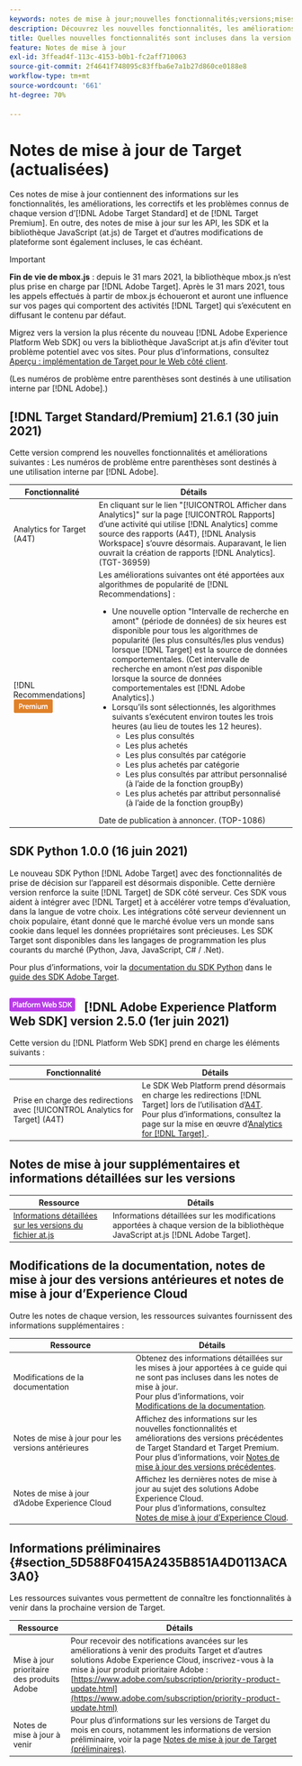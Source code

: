 ```yaml
---
keywords: notes de mise à jour;nouvelles fonctionnalités;versions;mises à jour;mise à jour;version;amélioration;améliorations;correctifs;correctifsde bogues
description: Découvrez les nouvelles fonctionnalités, les améliorations et les correctifs inclus dans la version actuelle de  [!DNL Adobe Target], notamment les SDK, les API et les bibliothèques JavaScript.
title: Quelles nouvelles fonctionnalités sont incluses dans la version actuelle ?
feature: Notes de mise à jour
exl-id: 3ffead4f-113c-4153-b0b1-fc2aff710063
source-git-commit: 2f4641f748095c83ffba6e7a1b27d860ce0188e8
workflow-type: tm+mt
source-wordcount: '661'
ht-degree: 70%

---
```


# Notes de mise à jour de Target (actualisées)

Ces notes de mise à jour contiennent des informations sur les fonctionnalités, les améliorations, les correctifs et les problèmes connus de chaque version d’[!DNL Adobe Target Standard] et de [!DNL Target Premium]. En outre, des notes de mise à jour sur les API, les SDK et la bibliothèque JavaScript (at.js) de Target et d’autres modifications de plateforme sont également incluses, le cas échéant.

>[!IMPORTANT]
>
>**Fin de vie de mbox.js** : depuis le 31 mars 2021, la bibliothèque mbox.js n’est plus prise en charge par [!DNL Adobe Target]. Après le 31 mars 2021, tous les appels effectués à partir de mbox.js échoueront et auront une influence sur vos pages qui comportent des activités [!DNL Target] qui s’exécutent en diffusant le contenu par défaut.
>
>Migrez vers la version la plus récente du nouveau [!DNL Adobe Experience Platform Web SDK] ou vers la bibliothèque JavaScript at.js afin dʼéviter tout problème potentiel avec vos sites. Pour plus d’informations, consultez [Aperçu : implémentation de Target pour le Web côté client](/help/c-implementing-target/c-implementing-target-for-client-side-web/implement-target-for-client-side-web.md).

(Les numéros de problème entre parenthèses sont destinés à une utilisation interne par [!DNL Adobe].)

## [!DNL Target Standard/Premium] 21.6.1 (30 juin 2021)

Cette version comprend les nouvelles fonctionnalités et améliorations suivantes : Les numéros de problème entre parenthèses sont destinés à une utilisation interne par [!DNL Adobe].

| Fonctionnalité | Détails |
| --- | --- |
| Analytics for Target (A4T) | En cliquant sur le lien &quot;[!UICONTROL Afficher dans Analytics]&quot; sur la page [!UICONTROL Rapports] d’une activité qui utilise [!DNL Analytics] comme source des rapports (A4T), [!DNL Analysis Workspace] s’ouvre désormais. Auparavant, le lien ouvrait la création de rapports [!DNL Analytics]. (TGT-36959) |
| [!DNL Recommendations] ![Premium](/help/assets/premium.png) | Les améliorations suivantes ont été apportées aux algorithmes de popularité de [!DNL Recommendations] :<ul><li>Une nouvelle option &quot;Intervalle de recherche en amont&quot; (période de données) de six heures est disponible pour tous les algorithmes de popularité (les plus consultés/les plus vendus) lorsque [!DNL Target] est la source de données comportementales. (Cet intervalle de recherche en amont n’est *pas* disponible lorsque la source de données comportementales est [!DNL Adobe Analytics].)</li><li>Lorsqu’ils sont sélectionnés, les algorithmes suivants s’exécutent environ toutes les trois heures (au lieu de toutes les 12 heures).<ul><li>Les plus consultés</li><li>Les plus achetés</li><li>Les plus consultés par catégorie</li><li>Les plus achetés par catégorie</li><li>Les plus consultés par attribut personnalisé (à l’aide de la fonction groupBy)</li><li>Les plus achetés par attribut personnalisé (à l’aide de la fonction groupBy)</li></ul></ul>Date de publication à annoncer. (TOP-1086) |

## SDK Python 1.0.0 (16 juin 2021)

Le nouveau SDK Python [!DNL Adobe Target] avec des fonctionnalités de prise de décision sur l’appareil est désormais disponible. Cette dernière version renforce la suite [!DNL Target] de SDK côté serveur. Ces SDK vous aident à intégrer avec [!DNL Target] et à accélérer votre temps d’évaluation, dans la langue de votre choix. Les intégrations côté serveur deviennent un choix populaire, étant donné que le marché évolue vers un monde sans cookie dans lequel les données propriétaires sont précieuses. Les SDK Target sont disponibles dans les langages de programmation les plus courants du marché (Python, Java, JavaScript, C# / .Net).

Pour plus d’informations, voir la [documentation du SDK Python](https://adobetarget-sdks.gitbook.io/docs/sdk-reference-guides/python-sdk) dans le [guide des SDK Adobe Target](https://adobetarget-sdks.gitbook.io/docs/).

## ![Badge SDK Web Adobe Experience Platform](/help/assets/platform.png) [!DNL Adobe Experience Platform Web SDK] version 2.5.0 (1er juin 2021)

Cette version du [!DNL Platform Web SDK] prend en charge les éléments suivants :

| Fonctionnalité | Détails |
| --- | --- |
| Prise en charge des redirections avec [!UICONTROL Analytics for Target] (A4T) | Le SDK Web Platform prend désormais en charge les redirections [!DNL Target] lors de lʼutilisation dʼ[A4T](/help/c-integrating-target-with-mac/a4t/a4t.md).<br>Pour plus dʼinformations, consultez la page sur la mise en œuvre dʼ[Analytics for [!DNL Target] ](/help/c-integrating-target-with-mac/a4t/a4timplementation.md). |

## Notes de mise à jour supplémentaires et informations détaillées sur les versions

| Ressource | Détails |
|--- |--- |
| [Informations détaillées sur les versions du fichier at.js](/help/c-implementing-target/c-implementing-target-for-client-side-web/target-atjs-versions.md) | Informations détaillées sur les modifications apportées à chaque version de la bibliothèque JavaScript at.js [!DNL Adobe Target]. |

## Modifications de la documentation, notes de mise à jour des versions antérieures et notes de mise à jour d’Experience Cloud

Outre les notes de chaque version, les ressources suivantes fournissent des informations supplémentaires :

| Ressource | Détails |
|--- |--- |
| Modifications de la documentation | Obtenez des informations détaillées sur les mises à jour apportées à ce guide qui ne sont pas incluses dans les notes de mise à jour.<br>Pour plus d’informations, voir [Modifications de la documentation](/help/r-release-notes/doc-change.md#reference_366123CF00994BACBBF9BBDF2C4D840C). |
| Notes de mise à jour pour les versions antérieures | Affichez des informations sur les nouvelles fonctionnalités et améliorations des versions précédentes de Target Standard et Target Premium.<br>Pour plus d’informations, voir [Notes de mise à jour des versions précédentes](/help/r-release-notes/release-notes-for-previous-releases.md). |
| Notes de mise à jour d’Adobe Experience Cloud | Affichez les dernières notes de mise à jour au sujet des solutions Adobe Experience Cloud.<br>Pour plus d’informations, consultez [Notes de mise à jour d’Experience Cloud](https://experienceleague.adobe.com/docs/release-notes/experience-cloud/current.html?lang=fr). |

## Informations préliminaires {#section_5D588F0415A2435B851A4D0113ACA3A0}

Les ressources suivantes vous permettent de connaître les fonctionnalités à venir dans la prochaine version de Target.

| Ressource | Détails |
|--- |--- |
| Mise à jour prioritaire des produits Adobe | Pour recevoir des notifications avancées sur les améliorations à venir des produits Target et d’autres solutions Adobe Experience Cloud, inscrivez-vous à la mise à jour produit prioritaire Adobe :<br>[https://www.adobe.com/subscription/priority-product-update.html](https://www.adobe.com/subscription/priority-product-update.html) |
| Notes de mise à jour à venir | Pour plus d’informations sur les versions de Target du mois en cours, notamment les informations de version préliminaire, voir la page [Notes de mise à jour de Target (préliminaires)](/help/r-release-notes/target-release-notes.md). |
